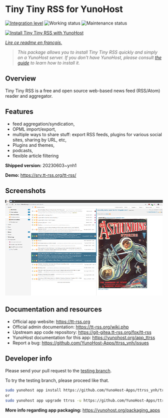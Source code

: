 <!--
N.B.: This README was automatically generated by https://github.com/YunoHost/apps/tree/master/tools/README-generator
It shall NOT be edited by hand.
-->

# Tiny Tiny RSS for YunoHost

[![Integration level](https://dash.yunohost.org/integration/ttrss.svg)](https://dash.yunohost.org/appci/app/ttrss) ![Working status](https://ci-apps.yunohost.org/ci/badges/ttrss.status.svg) ![Maintenance status](https://ci-apps.yunohost.org/ci/badges/ttrss.maintain.svg)

[![Install Tiny Tiny RSS with YunoHost](https://install-app.yunohost.org/install-with-yunohost.svg)](https://install-app.yunohost.org/?app=ttrss)

*[Lire ce readme en français.](./README_fr.md)*

> *This package allows you to install Tiny Tiny RSS quickly and simply on a YunoHost server.
If you don't have YunoHost, please consult [the guide](https://yunohost.org/#/install) to learn how to install it.*

## Overview

Tiny Tiny RSS is a free and open source web-based news feed (RSS/Atom) reader and aggregator.

## Features

- feed aggregation/syndication,
- OPML import/export,
- multiple ways to share stuff: export RSS feeds, plugins for various social sites, sharing by URL, etc,
- Plugins and themes,
- podcasts,
- flexible article filtering


**Shipped version:** 20230603~ynh1

**Demo:** https://srv.tt-rss.org/tt-rss/

## Screenshots

![Screenshot of Tiny Tiny RSS](./doc/screenshots/screenshot.png)

## Documentation and resources

* Official app website: <https://tt-rss.org>
* Official admin documentation: <https://tt-rss.org/wiki.php>
* Upstream app code repository: <https://git-gitea.tt-rss.org/fox/tt-rss>
* YunoHost documentation for this app: <https://yunohost.org/app_ttrss>
* Report a bug: <https://github.com/YunoHost-Apps/ttrss_ynh/issues>

## Developer info

Please send your pull request to the [testing branch](https://github.com/YunoHost-Apps/ttrss_ynh/tree/testing).

To try the testing branch, please proceed like that.

``` bash
sudo yunohost app install https://github.com/YunoHost-Apps/ttrss_ynh/tree/testing --debug
or
sudo yunohost app upgrade ttrss -u https://github.com/YunoHost-Apps/ttrss_ynh/tree/testing --debug
```

**More info regarding app packaging:** <https://yunohost.org/packaging_apps>
